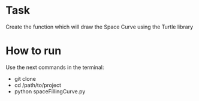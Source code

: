 # Task
Create the function which will draw the Space Curve using the Turtle library

# How to run 
Use the next commands in the terminal:
- git clone
- cd /path/to/project
- python spaceFillingCurve.py
